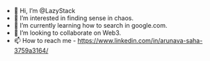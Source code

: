 - 👋 Hi, I’m @LazyStack
- 👀 I’m interested in finding sense in chaos.
- 🌱 I’m currently learning how to search in google.com.
- 💞️ I’m looking to collaborate on Web3.
- 📫 How to reach me - https://www.linkedin.com/in/arunava-saha-3759a3164/


